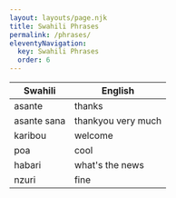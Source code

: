 ```yaml
---
layout: layouts/page.njk
title: Swahili Phrases
permalink: /phrases/
eleventyNavigation:
  key: Swahili Phrases
  order: 6
---
```

| Swahili     | English            |
| ----------- | ------------------ |
| asante      | thanks             |
| asante sana | thankyou very much |
| karibou     | welcome            |
| poa         | cool             |
| habari      | what's the news    |
| nzuri      | fine   |